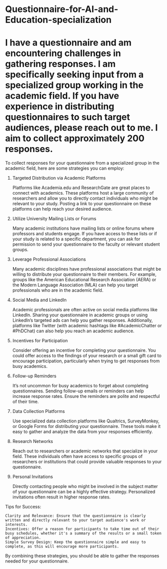 # Questionnaire-for-AI-and-Education-specialization
I have a questionnaire and am encountering challenges in gathering responses. I am specifically seeking input from a specialized group working in the academic field. If you have experience in distributing questionnaires to such target audiences, please reach out to me. I aim to collect approximately 200 responses.
============================
To collect responses for your questionnaire from a specialized group in the academic field, here are some strategies you can employ:
1. Targeted Distribution via Academic Platforms

    Platforms like Academia.edu and ResearchGate are great places to connect with academics. These platforms host a large community of researchers and allow you to directly contact individuals who might be relevant to your study. Posting a link to your questionnaire on these platforms can help reach your desired audience.

2. Utilize University Mailing Lists or Forums

    Many academic institutions have mailing lists or online forums where professors and students engage. If you have access to these lists or if your study is related to a specific department, you can ask for permission to send your questionnaire to the faculty or relevant student groups.

3. Leverage Professional Associations

    Many academic disciplines have professional associations that might be willing to distribute your questionnaire to their members. For example, groups like the American Educational Research Association (AERA) or the Modern Language Association (MLA) can help you target professionals who are in the academic field.

4. Social Media and LinkedIn

    Academic professionals are often active on social media platforms like LinkedIn. Sharing your questionnaire in academic groups or using LinkedIn’s targeted ads can help you gather responses.
    Additionally, platforms like Twitter (with academic hashtags like #AcademicChatter or #PhDChat) can also help you reach an academic audience.

5. Incentives for Participation

    Consider offering an incentive for completing your questionnaire. You could offer access to the findings of your research or a small gift card to encourage participation, particularly when trying to get responses from busy academics.

6. Follow-up Reminders

    It’s not uncommon for busy academics to forget about completing questionnaires. Sending follow-up emails or reminders can help increase response rates. Ensure the reminders are polite and respectful of their time.

7. Data Collection Platforms

    Use specialized data collection platforms like Qualtrics, SurveyMonkey, or Google Forms for distributing your questionnaire. These tools make it easy to gather and analyze the data from your responses efficiently.

8. Research Networks

    Reach out to researchers or academic networks that specialize in your field. These individuals often have access to specific groups of researchers or institutions that could provide valuable responses to your questionnaire.

9. Personal Invitations

    Directly contacting people who might be involved in the subject matter of your questionnaire can be a highly effective strategy. Personalized invitations often result in higher response rates.

Tips for Success:

    Clarity and Relevance: Ensure that the questionnaire is clearly written and directly relevant to your target audience's work or interests.
    Incentives: Offer a reason for participants to take time out of their busy schedules, whether it's a summary of the results or a small token of appreciation.
    Simple Survey Design: Keep the questionnaire simple and easy to complete, as this will encourage more participants.

By combining these strategies, you should be able to gather the responses needed for your questionnaire.
